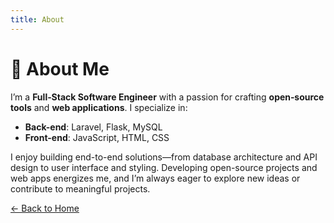 ```yaml
---
title: About
---
```


# 🙋 About Me

I’m a **Full‑Stack Software Engineer** with a passion for crafting **open‑source tools** and **web applications**. I specialize in:

- **Back-end**: Laravel, Flask, MySQL  
- **Front-end**: JavaScript, HTML, CSS  

I enjoy building end-to-end solutions—from database architecture and API design to user interface and styling. Developing open-source projects and web apps energizes me, and I’m always eager to explore new ideas or contribute to meaningful projects.

[← Back to Home](index.md)
